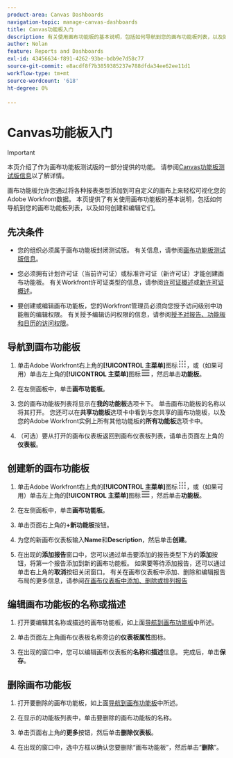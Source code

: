 ```yaml
---
product-area: Canvas Dashboards
navigation-topic: manage-canvas-dashboards
title: Canvas功能板入门
description: 有关使用画布功能板的基本说明，包括如何导航到您的画布功能板列表，以及如何创建和编辑它们。
author: Nolan
feature: Reports and Dashboards
exl-id: 43456634-f891-4262-93be-bdb9e7d58c77
source-git-commit: e8acdf8f7b3859385237e788dfda34ee62ee11d1
workflow-type: tm+mt
source-wordcount: '618'
ht-degree: 0%

---
```


# Canvas功能板入门

>[!IMPORTANT]
>
>本页介绍了作为画布功能板测试版的一部分提供的功能。 请参阅[Canvas功能板测试版信息](/help/quicksilver/product-announcements/betas/canvas-dashboards-beta/canvas-dashboards-beta-information.md)以了解详情。

画布功能板允许您通过将各种报表类型添加到可自定义的画布上来轻松可视化您的Adobe Workfront数据。 本页提供了有关使用画布功能板的基本说明，包括如何导航到您的画布功能板列表，以及如何创建和编辑它们。

## 先决条件

* 您的组织必须属于画布功能板封闭测试版。 有关信息，请参阅[画布功能板测试版信息](/help/quicksilver/product-announcements/betas/canvas-dashboards-beta/canvas-dashboards-beta-information.md)。

* 您必须拥有计划许可证（当前许可证）或标准许可证（新许可证）才能创建画布功能板。 有关Workfront许可证类型的信息，请参阅[许可证概述](/help/quicksilver/administration-and-setup/add-users/access-levels-and-object-permissions/wf-licenses.md)或[新许可证概述](/help/quicksilver/administration-and-setup/add-users/how-access-levels-work/licenses-overview.md)。

* 要创建或编辑画布功能板，您的Workfront管理员必须向您授予访问级别中功能板的编辑权限。 有关授予编辑访问权限的信息，请参阅[授予对报告、功能板和日历的访问权限](/help/quicksilver/administration-and-setup/add-users/configure-and-grant-access/grant-access-reports-dashboards-calendars.md)。

## 导航到画布功能板

1. 单击Adobe Workfront右上角的&#x200B;**[!UICONTROL 主菜单]**&#x200B;图标![主菜单](/help/_includes/assets/main-menu-icon.png)，或（如果可用）单击左上角的&#x200B;**[!UICONTROL 主菜单]**&#x200B;图标![主菜单](/help/_includes/assets/main-menu-icon-left-nav.png)，然后单击&#x200B;**功能板**。

1. 在左侧面板中，单击&#x200B;**画布功能板**。

1. 您的画布功能板列表将显示在&#x200B;**我的功能板**&#x200B;选项卡下。 单击画布功能板的名称以将其打开。 您还可以在&#x200B;**共享功能板**&#x200B;选项卡中看到与您共享的画布功能板，以及您的Adobe Workfront实例上所有其他功能板的&#x200B;**所有功能板**&#x200B;选项卡中。

1. （可选）要从打开的画布仪表板返回到画布仪表板列表，请单击页面左上角的&#x200B;**仪表板**。

## 创建新的画布功能板

1. 单击Adobe Workfront右上角的&#x200B;**[!UICONTROL 主菜单]**&#x200B;图标![主菜单](/help/_includes/assets/main-menu-icon.png)，或（如果可用）单击左上角的&#x200B;**[!UICONTROL 主菜单]**&#x200B;图标![主菜单](/help/_includes/assets/main-menu-icon-left-nav.png)，然后单击&#x200B;**功能板**。

1. 在左侧面板中，单击&#x200B;**画布功能板**。

1. 单击页面右上角的&#x200B;**+新功能板**&#x200B;按钮。

1. 为您的新画布仪表板输入&#x200B;**Name**&#x200B;和&#x200B;**Description**，然后单击&#x200B;**创建**。

1. 在出现的&#x200B;**添加报告**&#x200B;窗口中，您可以通过单击要添加的报告类型下方的&#x200B;**添加**&#x200B;按钮，将第一个报告添加到新的画布功能板。 如果要等待添加报告，还可以通过单击右上角的&#x200B;**取消**&#x200B;按钮关闭窗口。 有关在画布仪表板中添加、删除和编辑报告布局的更多信息，请参阅[在画布仪表板中添加、删除或排列报告](/help/quicksilver/reports-and-dashboards/canvas-dashboards/manage-canvas-dashboards/add-remove-arrange-reports.md)

## 编辑画布功能板的名称或描述

1. 打开要编辑其名称或描述的画布功能板，如上面[导航到画布功能板](#navigate-to-a-canvas-dashboard)中所述。

1. 单击页面左上角画布仪表板名称旁边的&#x200B;**仪表板属性**&#x200B;图标。

1. 在出现的窗口中，您可以编辑画布仪表板的&#x200B;**名称**&#x200B;和&#x200B;**描述**&#x200B;信息。 完成后，单击&#x200B;**保存**。

## 删除画布功能板

1. 打开要删除的画布功能板，如上面[导航到画布功能板](#navigate-to-a-canvas-dashboard)中所述。

1. 在显示的功能板列表中，单击要删除的画布功能板的名称。

1. 单击页面右上角的&#x200B;**更多**&#x200B;按钮，然后单击&#x200B;**删除仪表板**。

1. 在出现的窗口中，选中方框以确认您要删除“画布功能板”，然后单击“**删除**”。
